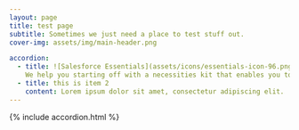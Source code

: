 ```yaml
---
layout: page
title: test page
subtitle: Sometimes we just need a place to test stuff out.
cover-img: assets/img/main-header.png

accordion: 
  - title: ![Salesforce Essentials](assets/icons/essentials-icon-96.png "Salesforce Essentials")
    We help you starting off with a necessities kit that enables you to track all communication, manage leads and opportunities, look after accounts, create dashboards and reports, and support your existing clients all in one place. 
  - title: this is item 2
    content: Lorem ipsum dolor sit amet, consectetur adipiscing elit.
---
```




{% include accordion.html %}
